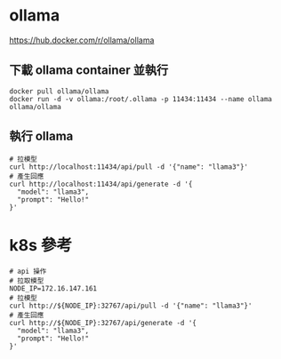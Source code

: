 # ollama

https://hub.docker.com/r/ollama/ollama

## 下載 ollama container 並執行

```
docker pull ollama/ollama
docker run -d -v ollama:/root/.ollama -p 11434:11434 --name ollama ollama/ollama
```

## 執行 ollama

```
# 拉模型
curl http://localhost:11434/api/pull -d '{"name": "llama3"}'
# 產生回應
curl http://localhost:11434/api/generate -d '{
  "model": "llama3",
  "prompt": "Hello!"
}'
```





# k8s 參考

```
# api 操作
# 拉取模型
NODE_IP=172.16.147.161
# 拉模型
curl http://${NODE_IP}:32767/api/pull -d '{"name": "llama3"}'
# 產生回應
curl http://${NODE_IP}:32767/api/generate -d '{
  "model": "llama3",
  "prompt": "Hello!"
}'
```

